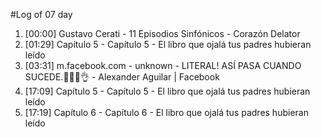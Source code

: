 #Log of 07 day

1. [00:00] Gustavo Cerati - 11 Episodios Sinfónicos - Corazón Delator
1. [01:29] Capítulo 5 - Capítulo 5 - El libro que ojalá tus padres hubieran leído
1. [03:31] m.facebook.com - unknown - LITERAL! ASÍ PASA CUANDO SUCEDE.🥺🥴😅👌 - Alexander Aguilar | Facebook
1. [17:09] Capítulo 5 - Capítulo 5 - El libro que ojalá tus padres hubieran leído
1. [17:19] Capítulo 6 - Capítulo 6 - El libro que ojalá tus padres hubieran leído
